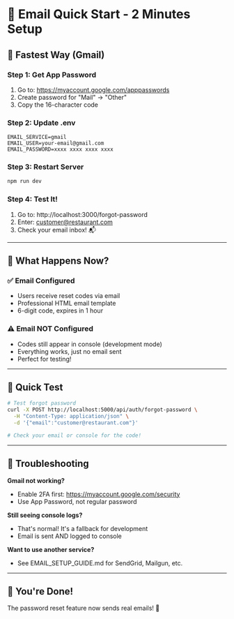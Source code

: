 # 📧 Email Quick Start - 2 Minutes Setup

## 🚀 Fastest Way (Gmail)

### Step 1: Get App Password

1. Go to: https://myaccount.google.com/apppasswords
2. Create password for "Mail" → "Other"
3. Copy the 16-character code

### Step 2: Update .env

```env
EMAIL_SERVICE=gmail
EMAIL_USER=your-email@gmail.com
EMAIL_PASSWORD=xxxx xxxx xxxx xxxx
```

### Step 3: Restart Server

```bash
npm run dev
```

### Step 4: Test It!

1. Go to: http://localhost:3000/forgot-password
2. Enter: customer@restaurant.com
3. Check your email inbox! 📬

---

## 🎯 What Happens Now?

### ✅ Email Configured

- Users receive reset codes via email
- Professional HTML email template
- 6-digit code, expires in 1 hour

### ⚠️ Email NOT Configured

- Codes still appear in console (development mode)
- Everything works, just no email sent
- Perfect for testing!

---

## 📝 Quick Test

```bash
# Test forgot password
curl -X POST http://localhost:5000/api/auth/forgot-password \
  -H "Content-Type: application/json" \
  -d '{"email":"customer@restaurant.com"}'

# Check your email or console for the code!
```

---

## 🔧 Troubleshooting

**Gmail not working?**

- Enable 2FA first: https://myaccount.google.com/security
- Use App Password, not regular password

**Still seeing console logs?**

- That's normal! It's a fallback for development
- Email is sent AND logged to console

**Want to use another service?**

- See EMAIL_SETUP_GUIDE.md for SendGrid, Mailgun, etc.

---

## 🎉 You're Done!

The password reset feature now sends real emails! 🚀
